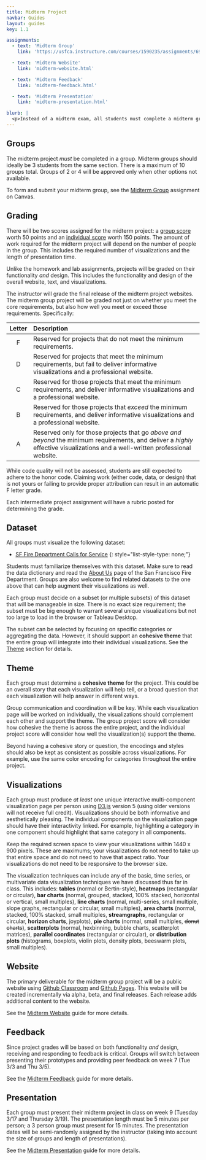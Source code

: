 ```yaml
---
title: Midterm Project
navbar: Guides
layout: guides
key: 1.1

assignments:
  - text: 'Midterm Group'
    link: 'https://usfca.instructure.com/courses/1590235/assignments/6908097'

  - text: 'Midterm Website'
    link: 'midterm-website.html'

  - text: 'Midterm Feedback'
    link: 'midterm-feedback.html'

  - text: 'Midterm Presentation'
    link: 'midterm-presentation.html'

blurb: |
  <p>Instead of a midterm exam, all students must complete a midterm group project. This guide details all of the associated requirements for this project.</p>
---
```


## Groups

The midterm project *must* be completed in a group. Midterm groups should ideally be 3 students from the same section. There is a maximum of 10 groups total. Groups of 2 or 4 will be approved only when other options not available.

To form and submit your midterm group, see the [Midterm Group](https://usfca.instructure.com/courses/1590235/assignments/6908097) assignment on Canvas.

## Grading

There will be two scores assigned for the midterm project: a [group score](https://usfca.instructure.com/courses/1590235/assignments/6908145) worth 50 points and an [individual score](https://usfca.instructure.com/courses/1590235/assignments/6908144) worth 150 points. The amount of work required for the midterm project will depend on the number of people in the group. This includes the required number of visualizations and the length of presentation time.

Unlike the homework and lab assignments, projects will be graded on their functionality *and* design. This includes the functionality and design of the overall website, text, and visualizations.

The instructor will grade the final release of the midterm project websites. The midterm group project will be graded not just on whether you meet the core requirements, but also how well you meet or exceed those requirements. Specifically:

| Letter | Description |
|:------:|:------------|
| F | Reserved for projects that do not meet the minimum requirements. |
| D | Reserved for projects that meet the minimum requirements, but fail to deliver informative visualizations and a professional website. |
| C | Reserved for those projects that meet the minimum requirements, and deliver informative visualizations and a professional website. |
| B | Reserved for those projects that *exceed* the minimum requirements, and deliver informative visualizations and a professional website. |
| A | Reserved only for those projects that go *above and beyond* the minimum requirements, and deliver a *highly* effective visualizations and a well-written professional website. |

While code quality will not be assessed, students are still expected to adhere to the honor code. Claiming work (either code, data, or design) that is not yours or failing to provide proper attribution can result in an automatic F letter grade.

Each intermediate project assignment will have a rubric posted for determining the grade.

## Dataset

All groups must visualize the following dataset:

  - [SF Fire Department Calls for Service](https://data.sfgov.org/Public-Safety/Fire-Department-Calls-for-Service/nuek-vuh3)
  {: style="list-style-type: none;"}

Students must familiarize themselves with this dataset. Make sure to read the data dictionary and read the [About Us](https://sf-fire.org/about-us) page of the San Francisco Fire Department. Groups are also welcome to find related datasets to the one above that can help augment their visualizations as well.

Each group must decide on a subset (or multiple subsets) of this dataset that will be manageable in size. There is no exact size requirement; the subset must be big enough to warrant several unique visualizations but not too large to load in the browser or Tableau Desktop.

The subset can be selected by focusing on specific categories or aggregating the data. However, it should support an **cohesive theme** that the entire group will integrate into their individual visualizations. See the [Theme](#theme) section for details.

## Theme

Each group must determine a **cohesive theme** for the project. This could be an overall story that each visualization will help tell, or a broad question that each visualization will help answer in different ways.

Group communication and coordination will be key. While each visualization page will be worked on individually, the visualizations should complement each other and support the theme. The group project score will consider how cohesive the theme is across the entire project, and the individual project score will consider how well the visualization(s) support the theme.

Beyond having a cohesive story or question, the encodings and styles should also be kept as consistent as possible across visualizations. For example, use the same color encoding for categories throughout the entire project.

## Visualizations

Each group must produce *at least* one unique interactive multi-component visualization page per person using [D3.js](https://d3js.org/) version 5 (using older versions will not receive full credit). Visualizations should be both informative and aesthetically pleasing. The individual components on the visualization page should have their interactivity linked. For example, highlighting a category in one component should highlight that same category in all components.

Keep the required screen space to view your visualizations within 1440 x 900 pixels. These are maximums; your visualizations do not need to take up that entire space and do not need to have that aspect ratio. Your visualizations do not need to be responsive to the browser size.

The visualization techniques can include any of the basic, time series, or multivariate data visualization techniques we have discussed thus far in class. This includes: <i class="fas fa-table"></i> **tables** (normal or Bertin-style), <i class="fas fa-grip-horizontal"></i> **heatmaps** (rectangular or circular), <i class="fas fa-chart-bar"></i> **bar charts** (normal, grouped, stacked, 100% stacked, horizontal or vertical, small multiples), <i class="fas fa-chart-line"></i> **line charts** (normal, multi-series, small multiple, slope graphs, rectangular or circular, small multiples), <i class="fas fa-chart-area"></i> **area charts** (normal, stacked, 100% stacked, small multiples, **streamgraphs**, rectangular or circular, **horizon charts**, joyplots), <i class="fas fa-chart-pie"></i> **pie charts** (normal, small multiples, ~~donut charts~~), <i class="fas fa-chart-scatter"></i> **scatterplots** (normal, hexbinning, bubble charts, scatterplot matrices), **parallel coordinates** (rectangular or circular), or **distribution plots** (histograms, boxplots, violin plots, density plots, beeswarm plots, small multiples).

## Website

The primary deliverable for the midterm group project will be a public website using [Github Classroom](https://classroom.github.com/) and [Github Pages](https://pages.github.com/). This website will be created incrementally via alpha, beta, and final releases. Each release adds additional content to the website.

See the [Midterm Website](midterm-website.html) guide for more details.

## Feedback

Since project grades will be based on both functionality *and* design, receiving and responding to feedback is critical. Groups will switch between presenting their prototypes and providing peer feedback on week 7 (Tue 3/3 and Thu 3/5).

See the [Midterm Feedback](midterm-feedback.html) guide for more details.

## Presentation

Each group must present their midterm project in class on week 9 (Tuesday 3/17 and Thursday 3/19). The presentation length must be 5 minutes per person; a 3 person group must present for 15 minutes. The presentation dates will be semi-randomly assigned by the instructor (taking into account the size of groups and length of presentations).

See the [Midterm Presentation](midterm-presentation.html) guide for more details.
